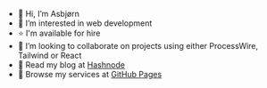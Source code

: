 - 👋 Hi, I’m Asbjørn
- 👀 I’m interested in web development
- ⭐️ I'm available for hire
- 💞️ I’m looking to collaborate on projects using either ProcessWire, Tailwind or React
- 📝 Read my blog at [Hashnode](https://asbjorn.hashnode.dev/)
- 🌟 Browse my services at [GitHub Pages](https://snobjorn.github.io/)

<!---
snobjorn/snobjorn is a ✨ special ✨ repository because its `README.md` (this file) appears on your GitHub profile.
You can click the Preview link to take a look at your changes.
--->
